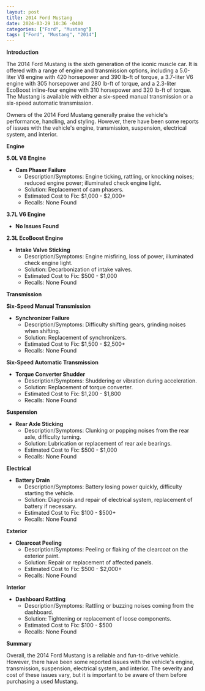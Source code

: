 ```yaml
---
layout: post
title: 2014 Ford Mustang
date: 2024-03-29 10:36 -0400
categories: ["Ford", "Mustang"]
tags: ["Ford", "Mustang", "2014"]
---
```

**Introduction**

The 2014 Ford Mustang is the sixth generation of the iconic muscle car. It is offered with a range of engine and transmission options, including a 5.0-liter V8 engine with 420 horsepower and 390 lb-ft of torque, a 3.7-liter V6 engine with 305 horsepower and 280 lb-ft of torque, and a 2.3-liter EcoBoost inline-four engine with 310 horsepower and 320 lb-ft of torque. The Mustang is available with either a six-speed manual transmission or a six-speed automatic transmission.

Owners of the 2014 Ford Mustang generally praise the vehicle's performance, handling, and styling. However, there have been some reports of issues with the vehicle's engine, transmission, suspension, electrical system, and interior.

**Engine**

**5.0L V8 Engine**

* **Cam Phaser Failure**
   * Description/Symptoms: Engine ticking, rattling, or knocking noises; reduced engine power; illuminated check engine light.
   * Solution: Replacement of cam phasers.
   * Estimated Cost to Fix: $1,000 - $2,000+
   * Recalls: None Found

**3.7L V6 Engine**

* **No Issues Found**

**2.3L EcoBoost Engine**

* **Intake Valve Sticking**
   * Description/Symptoms: Engine misfiring, loss of power, illuminated check engine light.
   * Solution: Decarbonization of intake valves.
   * Estimated Cost to Fix: $500 - $1,000
   * Recalls: None Found

**Transmission**

**Six-Speed Manual Transmission**

* **Synchronizer Failure**
   * Description/Symptoms: Difficulty shifting gears, grinding noises when shifting.
   * Solution: Replacement of synchronizers.
   * Estimated Cost to Fix: $1,500 - $2,500+
   * Recalls: None Found

**Six-Speed Automatic Transmission**

* **Torque Converter Shudder**
   * Description/Symptoms: Shuddering or vibration during acceleration.
   * Solution: Replacement of torque converter.
   * Estimated Cost to Fix: $1,200 - $1,800
   * Recalls: None Found

**Suspension**

* **Rear Axle Sticking**
   * Description/Symptoms: Clunking or popping noises from the rear axle, difficulty turning.
   * Solution: Lubrication or replacement of rear axle bearings.
   * Estimated Cost to Fix: $500 - $1,000
   * Recalls: None Found

**Electrical**

* **Battery Drain**
   * Description/Symptoms: Battery losing power quickly, difficulty starting the vehicle.
   * Solution: Diagnosis and repair of electrical system, replacement of battery if necessary.
   * Estimated Cost to Fix: $100 - $500+
   * Recalls: None Found

**Exterior**

* **Clearcoat Peeling**
   * Description/Symptoms: Peeling or flaking of the clearcoat on the exterior paint.
   * Solution: Repair or replacement of affected panels.
   * Estimated Cost to Fix: $500 - $2,000+
   * Recalls: None Found

**Interior**

* **Dashboard Rattling**
   * Description/Symptoms: Rattling or buzzing noises coming from the dashboard.
   * Solution: Tightening or replacement of loose components.
   * Estimated Cost to Fix: $100 - $500
   * Recalls: None Found

**Summary**

Overall, the 2014 Ford Mustang is a reliable and fun-to-drive vehicle. However, there have been some reported issues with the vehicle's engine, transmission, suspension, electrical system, and interior. The severity and cost of these issues vary, but it is important to be aware of them before purchasing a used Mustang.
